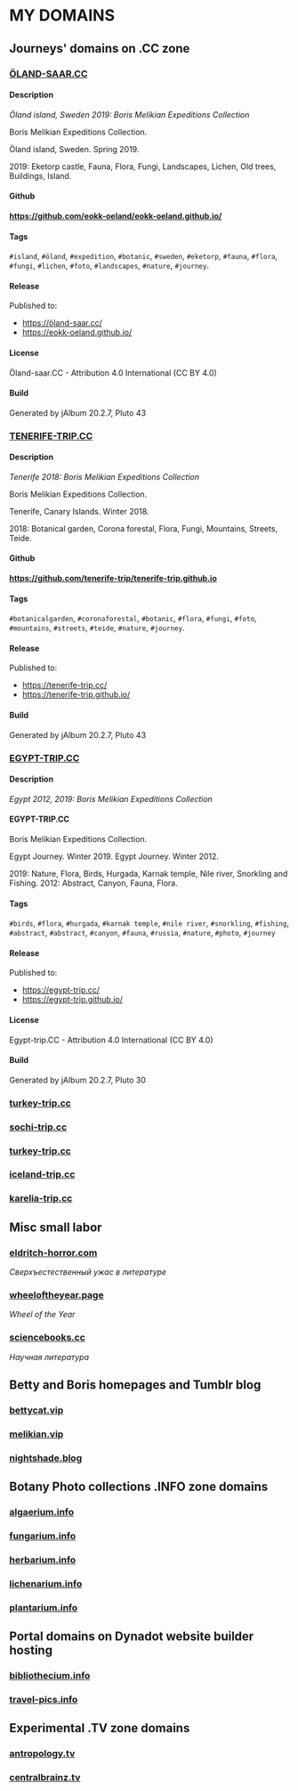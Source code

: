 # MY DOMAINS

## Journeys' domains on .CC zone

### [ÖLAND-SAAR.CC](https://xn--land-saar-z7a.cc/)

#### Description
_Öland island, Sweden 2019: Boris Melikian Expeditions Collection_

Boris Melikian Expeditions Collection.

Öland island, Sweden. Spring 2019.

2019: Eketorp castle, Fauna, Flora, Fungi, Landscapes, Lichen, Old trees, Buildings, Island.

#### Github

**https://github.com/eokk-oeland/eokk-oeland.github.io/**

#### Tags

 `#island`, `#öland`, `#expedition`, `#botanic`, `#sweden`, `#eketorp`, `#fauna`, `#flora`, `#fungi`, `#lichen`, `#foto`, `#landscapes`, `#nature`, `#journey`.

#### Release

Published to:

* https://öland-saar.cc/
* https://eokk-oeland.github.io/

#### License

Öland-saar.CC - Attribution 4.0 International (CC BY 4.0)

#### Build

Generated by jAlbum 20.2.7, Pluto 43

### [TENERIFE-TRIP.CC](https://tenerife-trip.cc/)

#### Description
_Tenerife 2018: Boris Melikian Expeditions Collection_

Boris Melikian Expeditions Collection.

Tenerife, Canary Islands. Winter 2018.

2018: Botanical garden, Corona forestal, Flora, Fungi, Mountains, Streets, Teide.

#### Github

**https://github.com/tenerife-trip/tenerife-trip.github.io**

#### Tags

 `#botanicalgarden`, `#coronaforestal`, `#botanic`, `#flora`, `#fungi`, `#foto`, `#mountains`, `#streets`, `#teide`, `#nature`, `#journey`.

#### Release

Published to:

* https://tenerife-trip.cc/
* https://tenerife-trip.github.io/

#### Build

Generated by jAlbum 20.2.7, Pluto 43

### [EGYPT-TRIP.CC](https://egypt-trip.cc/)

#### Description 
_Egypt 2012, 2019: Boris Melikian Expeditions Collection_

#### EGYPT-TRIP.CC 

Boris Melikian Expeditions Collection.

Egypt Journey. Winter 2019.
Egypt Journey. Winter 2012.

2019: Nature, Flora, Birds, Hurgada, Karnak temple, Nile river, Snorkling and Fishing.
2012: Abstract, Canyon, Fauna, Flora.

#### Tags

 `#birds`, `#flora`, `#hurgada`, `#karnak temple`, `#nile river`, `#snorkling`, `#fishing`, `#abstract`, `#abstract`, `#canyon`, `#fauna`, `#russia`, `#nature`, `#photo`, `#journey`

#### Release

Published to:

* https://egypt-trip.cc/
* https://egypt-trip.github.io/

#### License

Egypt-trip.CC - Attribution 4.0 International (CC BY 4.0)

#### Build

Generated by jAlbum 20.2.7, Pluto 30

### [turkey-trip.cc](https://turkey-trip.cc/)
### [sochi-trip.cc](https://sochi-trip.cc/)
### [turkey-trip.cc](https://turkey-trip.cc/)
### [iceland-trip.cc](https://iceland-trip.cc/)
### [karelia-trip.cc](https://karelia-trip.cc/)

## Misc small labor

### [eldritch-horror.com](https://eldritch-horror.com/)
_Сверхъестественный ужас в литературе_

### [wheeloftheyear.page](https://wheeloftheyear.page/)
_Wheel of the Year_
### [sciencebooks.cc](https://sciencebooks.cc/)
_Научная литература_

## Betty and Boris homepages and Tumblr blog

### [bettycat.vip](https://bettycat.vip/)
### [melikian.vip](https://melikian.vip/)
### [nightshade.blog](https://nightshade.blog/)

## Botany Photo collections .INFO zone domains

### [algaerium.info](https://algaerium.info/)
### [fungarium.info](https://fungarium.info/)
### [herbarium.info](https://herbarium.info/)
### [lichenarium.info](https://lichenarium.info/)
### [plantarium.info](https://plantarium.info/)

## Portal domains on Dynadot website builder hosting

### [bibliothecium.info](https://bibliothecium.info/)
### [travel-pics.info](https://travel-pics.vip/)

## Experimental .TV zone domains

### [antropology.tv](https://antropology.tv/)
### [centralbrainz.tv](https://centralbrainz.tv/)
